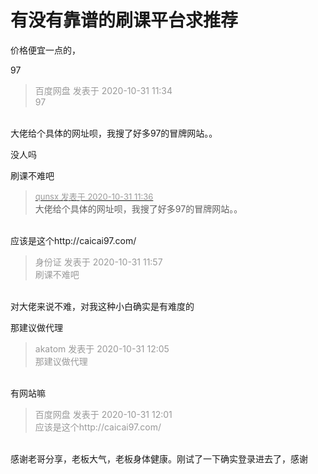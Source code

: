 # 有没有靠谱的刷课平台求推荐


价格便宜一点的，

97

<div class="quote"><blockquote><font color="#999999">百度网盘 发表于 2020-10-31 11:34</font><br />
<font color="#999999">97</font></blockquote></div><br />
大佬给个具体的网址呗，我搜了好多97的冒牌网站。。

没人吗

刷课不难吧

<div class="quote"><blockquote><font size="2"><a href="https://www.hostloc.com/forum.php?mod=redirect&amp;goto=findpost&amp;pid=9379859&amp;ptid=760525" target="_blank"><font color="#999999">qunsx 发表于 2020-10-31 11:36</font></a></font><br />
大佬给个具体的网址呗，我搜了好多97的冒牌网站。。</blockquote></div><br />
应该是这个http://caicai97.com/

<div class="quote"><blockquote><font color="#999999">身份证 发表于 2020-10-31 11:57</font><br />
<font color="#999999">刷课不难吧</font></blockquote></div><br />
对大佬来说不难，对我这种小白确实是有难度的

那建议做代理<img src="static/image/smiley/default/lol.gif" smilieid="12" border="0" alt="" /><img src="static/image/smiley/default/lol.gif" smilieid="12" border="0" alt="" />

<div class="quote"><blockquote><font color="#999999">akatom 发表于 2020-10-31 12:05</font><br />
<font color="#999999">那建议做代理</font></blockquote></div><br />
有网站嘛

<div class="quote"><blockquote><font color="#999999">百度网盘 发表于 2020-10-31 12:01</font><br />
<font color="#999999">应该是这个http://caicai97.com/</font></blockquote></div><br />
感谢老哥分享，老板大气，老板身体健康。刚试了一下确实登录进去了，感谢

